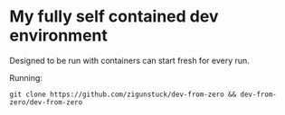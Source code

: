 # My fully self contained dev environment

Designed to be run with containers can start fresh for every run.

Running:

`git clone https://github.com/zigunstuck/dev-from-zero && dev-from-zero/dev-from-zero`
